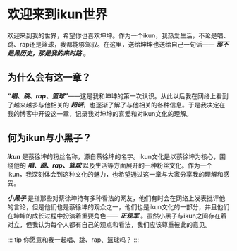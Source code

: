 <script setup>
import BaseVideo from '/components/BaseVideo.vue';
</script>

# 欢迎来到ikun世界

欢迎来到我的世界，希望你也喜欢坤坤。作为一个ikun，我热爱生活，不论是唱、跳、rap还是篮球，我都能够驾驭。在这里，送给坤坤也送给自己一句话—— ***那不是黑历史，那是我的来时路*** 。
<BaseVideo src="/video/ikun1314520&1qy7dh2dh8323dh3d72f37.mp4" />

## 为什么会有这一章？
***“唱、跳、rap、篮球”***——这是我和坤坤的第一次认识。从此以后我在网络上看到了越来越多与他相关的 ***超话***，也逐渐了解了与他相关的各种信息。于是我决定在我的博客中开设这一章，记录我对坤坤的喜爱和对ikun文化的理解。

## 何为ikun与小黑子？
***ikun*** 是蔡徐坤的粉丝名称，源自蔡徐坤的名字。ikun文化是以蔡徐坤为核心，围绕他的 ***唱、跳、rap、篮球*** 以及生活等方面展开的一种粉丝文化。作为一个ikun，我深刻体会到这种文化的魅力，也希望通过这一章与大家分享我的理解和感受。

***小黑子*** 是指那些对蔡徐坤持有多种看法的网友，他们有时会在网络上发表批评他的言论，但是他们也是蔡徐坤的观众之一，他们也是ikun文化的一部分，并且他们在坤坤的成长过程中扮演着重要角色—— ***正规军*** 。虽然小黑子与ikun之间存在着对立，但我认为每个人都有自己的观点和看法，我们应该尊重彼此的意见。

::: tip
你愿意和我一起唱、跳、rap、篮球吗？
:::